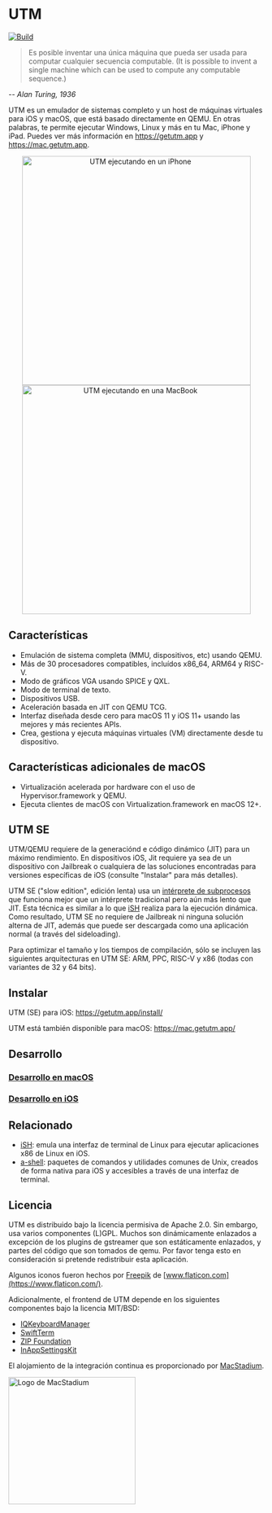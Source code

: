 # UTM

[![Build](https://github.com/utmapp/UTM/workflows/Build/badge.svg?branch=master&event=push)][1]

> Es posible inventar una única máquina que pueda ser usada para computar cualquier secuencia computable. (It is possible to invent a single machine which can be used to compute any computable sequence.)

-- <cite>Alan Turing, 1936</cite>

UTM es un emulador de sistemas completo y un host de máquinas virtuales para iOS y macOS, que está basado directamente en QEMU. En otras palabras, te permite ejecutar Windows, Linux y más en tu Mac, iPhone y iPad. Puedes ver más información en https://getutm.app y https://mac.getutm.app.

<p align="center">
  <img width="450px" alt="UTM ejecutando en un iPhone" src="screen.png">
  <br>
  <img width="450px" alt="UTM ejecutando en una MacBook" src="screenmac.png">
</p>

## Características

* Emulación de sistema completa (MMU, dispositivos, etc) usando QEMU.
* Más de 30 procesadores compatibles, incluídos x86_64, ARM64 y RISC-V.
* Modo de gráficos VGA usando SPICE y QXL.
* Modo de terminal de texto.
* Dispositivos USB.
* Aceleración basada en JIT con QEMU TCG.
* Interfaz diseñada desde cero para macOS 11 y iOS 11+ usando las mejores y más recientes APIs.
* Crea, gestiona y ejecuta máquinas virtuales (VM) directamente desde tu dispositivo.

## Características adicionales de macOS

* Virtualización acelerada por hardware con el uso de Hypervisor.framework y QEMU.
* Ejecuta clientes de macOS con Virtualization.framework en macOS 12+.

## UTM SE

UTM/QEMU requiere de la generaciónd e código dinámico (JIT) para un máximo rendimiento. En dispositivos iOS, Jit requiere ya sea de un dispositivo con Jailbreak o cualquiera de las soluciones encontradas para versiones específicas de iOS (consulte "Instalar" para más detalles).

UTM SE ("slow edition", edición lenta) usa un [intérprete de subprocesos][3] que funciona mejor que un intérprete tradicional pero aún más lento que JIT. Esta técnica es similar a lo que [iSH][4] realiza para la ejecución dinámica. Como resultado, UTM SE no requiere de Jailbreak ni ninguna solución alterna de JIT, además que puede ser descargada como una aplicación normal (a través del sideloading).

Para optimizar el tamaño y los tiempos de compilación, sólo se incluyen las siguientes arquitecturas en UTM SE: ARM, PPC, RISC-V y x86 (todas con variantes de 32 y 64 bits).

## Instalar

UTM (SE) para iOS: https://getutm.app/install/

UTM está también disponible para macOS: https://mac.getutm.app/

## Desarrollo

### [Desarrollo en macOS](Documentation/MacDevelopment.md)

### [Desarrollo en iOS](Documentation/iOSDevelopment.md)

## Relacionado

* [iSH][4]: emula una interfaz de terminal de Linux para ejecutar aplicaciones x86 de Linux en iOS.
* [a-shell][5]: paquetes de comandos y utilidades comunes de Unix, creados de forma nativa para iOS y accesibles a través de una interfaz de terminal.

## Licencia

UTM es distribuido bajo la licencia permisiva de Apache 2.0. Sin embargo, usa varios componentes (L)GPL. Muchos son dinámicamente enlazados a excepción de los plugins de gstreamer que son estáticamente enlazados, y partes del código que son tomados de qemu. Por favor tenga esto en consideración si pretende redistribuir esta aplicación.

Algunos iconos fueron hechos por [Freepik](https://www.freepik.com) de [www.flaticon.com](https://www.flaticon.com/).

Adicionalmente, el frontend de UTM depende en los siguientes componentes bajo la licencia MIT/BSD:

* [IQKeyboardManager](https://github.com/hackiftekhar/IQKeyboardManager)
* [SwiftTerm](https://github.com/migueldeicaza/SwiftTerm)
* [ZIP Foundation](https://github.com/weichsel/ZIPFoundation)
* [InAppSettingsKit](https://github.com/futuretap/InAppSettingsKit)

El alojamiento de la integración continua es proporcionado por [MacStadium](https://www.macstadium.com/opensource).

[<img src="https://uploads-ssl.webflow.com/5ac3c046c82724970fc60918/5c019d917bba312af7553b49_MacStadium-developerlogo.png" alt="Logo de MacStadium" width="250">](https://www.macstadium.com)

  [1]: https://github.com/utmapp/UTM/actions?query=event%3Arelease+workflow%3ABuild
  [2]: screen.png
  [3]: https://github.com/ktemkin/qemu/blob/with_tcti/tcg/aarch64-tcti/README.md
  [4]: https://github.com/ish-app/ish
  [5]: https://github.com/holzschu/a-shell
